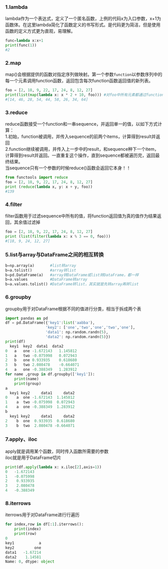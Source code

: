 ### 1.lambda
lambda作为一个表达式，定义了一个匿名函数，上例的代码x为入口参数，x+1为函数体。在这里lambda简化了函数定义的书写形式。是代码更为简洁，但是使用函数的定义方式更为直观，易理解。
```Python
func=lambda x:x+1
print(func(1))
#2
```
### 2.map
map()会根据提供的函数对指定序列做映射。第一个参数`function`以参数序列中的每一个元素调用function函数，返回包含每次function函数返回值的新列表。
```Python
foo = [2, 18, 9, 22, 17, 24, 8, 12, 27]
print(list(map(lambda x: x * 2 + 10, foo))) #对foo中所有元素都通过function函数后获得结果，就是一个映射关系
#[14, 46, 28, 54, 44, 58, 26, 34, 64]
```
### 3.reduce
reduce函数接受一个function和一串sequence，并返回单一的值，以如下方式计算：  
1.初始，function被调用，并传入sequence的前两个items，计算得到result并返回  
2.function继续被调用，并传入上一步中的result，和sequence种下一个item，计算得到result并返回。一直重复这个操作，直到sequence都被遍历完，返回最终结果。  
当sequence只有一个参数的时候reduce()函数会返回它本身！！
```Python
from functools import reduce
foo = [2, 18, 9, 22, 17, 24, 8, 12, 27]
print (reduce(lambda x, y: x + y, foo))
#139
```
### 4.filter
filter函数用于过滤sequence中所有的值，将function返回值为真的值作为结果返回，其余值过滤掉
```Python
foo = [2, 18, 9, 22, 17, 24, 8, 12, 27]
print (list(filter(lambda x: x % 3 == 0, foo)))
#[18, 9, 24, 12, 27]
```
### 5.list与array与DataFrame之间的相互转换
```Python
b=np.array(a)       #list转array
b=a.tolist()        #array转list
b=pd.DataFrame(a)   #array转DataFrame或list转DataFrame，都一样
b=a.values          #DataFrame转array
b=a.values.tolist() #DataFrame转list，其实就是先转array再转list
```
### 6.groupby
groupby用于对DataFrame根据不同的值进行分类，相当于拆成两个表
```Python
import pandas as pd
df = pd.DataFrame({'key1':list('aabba'),
                  'key2': ['one','two','one','two','one'],
                  'data1': np.random.randn(5),
                  'data2': np.random.randn(5)})
print(df)
  key1  key2  data1  data2
0	a	one	-1.672143	1.145812
1	a	two	-0.075998	0.072943
2	b	one	0.933935	0.618680
3	b	two	2.080478	-0.664071
4	a	one	-0.388349	1.283912
for name ,group in df.groupby(['key1']):
    print(name)
    print(group)
a
  key1 key2     data1     data2
0    a  one -1.672143  1.145812
1    a  two -0.075998  0.072943
4    a  one -0.388349  1.283912
b
  key1 key2     data1     data2
2    b  one  0.933935  0.618680
3    b  two  2.080478 -0.664071
```
### 7.apply、iloc
apply就是调用某个函数，同时传入函数所需要的参数  
iloc就是用于DataFrame切片
```Python
print(df.apply(lambda x: x.iloc[2],axis=1))
0   -1.672143
1   -0.075998
2    0.933935
3    2.080478
4   -0.388349
```
### 8.iterrows
iterrows用于对DataFrame进行行遍历
```Python
for index,row in df[:1].iterrows():
    print(index)
    print(row)
0
key1           a
key2         one
data1   -1.67214
data2    1.14581
Name: 0, dtype: object
```
